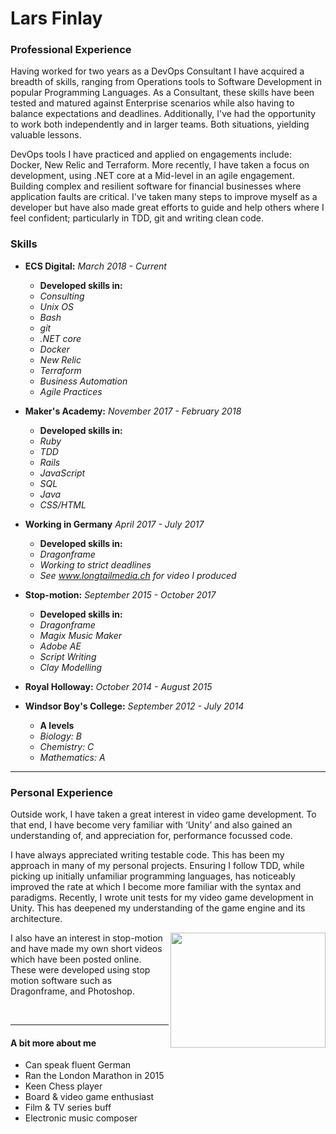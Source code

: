 # Lars Finlay

### Professional Experience

Having worked for two years as a DevOps Consultant I have acquired a breadth of skills, ranging from Operations tools to Software Development in popular Programming Languages. As a Consultant, these skills have been tested and matured against Enterprise scenarios while also having to balance expectations and deadlines. Additionally, I've had the opportunity to work both independently and in larger teams. Both situations, yielding valuable lessons.

DevOps tools I have practiced and applied on engagements include: Docker, New Relic and Terraform. More recently, I have taken a focus on development, using .NET core at a Mid-level in an agile engagement. Building complex and resilient software for financial businesses where application faults are critical. I've taken many steps to improve myself as a developer but have also made great efforts to guide and help others where I feel confident; particularly in TDD, git and writing clean code.

### Skills

- **ECS Digital:** *March 2018 - Current*
  - **Developed skills in:**
  - *Consulting*
  - *Unix OS*
  - *Bash*
  - *git*
  - *.NET core*
  - *Docker*
  - *New Relic*
  - *Terraform*
  - *Business Automation*
  - *Agile Practices*

- **Maker's Academy:** *November 2017 - February 2018*
  - **Developed skills in:**
  - *Ruby*
  - *TDD*
  - *Rails*
  - *JavaScript*
  - *SQL*
  - *Java*
  - *CSS/HTML*
  
- **Working in Germany** *April 2017 - July 2017*
  - **Developed skills in:**
  - *Dragonframe*
  - *Working to strict deadlines*
  - *See www.longtailmedia.ch for video I produced*
  
- **Stop-motion:** *September 2015 - October 2017*
  - **Developed skills in:**
  - *Dragonframe*
  - *Magix Music Maker*
  - *Adobe AE*
  - *Script Writing*
  - *Clay Modelling*
  
- **Royal Holloway:** *October 2014 - August 2015*

- **Windsor Boy's College:** *September 2012 - July 2014*
  - **A levels**
  - *Biology: B*
  - *Chemistry: C*
  - *Mathematics: A*
  
---

### Personal Experience

Outside work, I have taken a great interest in video game development. To that end, I have become very familiar with ‘Unity’ and also gained an understanding of, and appreciation for, performance focussed code.

I have always appreciated writing testable code. This has been my approach in many of my personal projects. Ensuring I follow TDD, while picking up initially unfamiliar programming languages, has noticeably improved the rate at which I become more familiar with the syntax and paradigms. Recently, I wrote unit tests for my video game development in Unity. This has deepened my understanding of the game engine and its architecture.

<img align="right" src="./dev.gif" width="248" height="184" />

I also have an interest in stop-motion and have made my own short videos which have been posted online. These were developed using stop motion software such as Dragonframe, and Photoshop.

</br>

---

#### A bit more about me

- Can speak fluent German
- Ran the London Marathon in 2015
- Keen Chess player
- Board & video game enthusiast
- Film & TV series buff
- Electronic music composer
